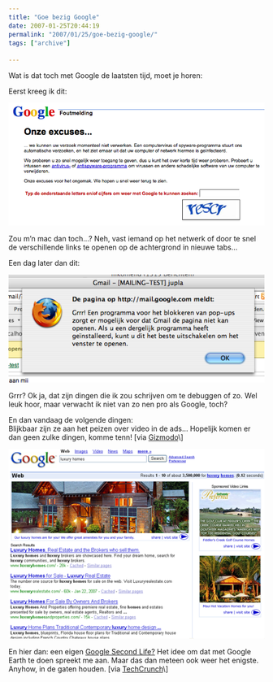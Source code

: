 ```yaml
---
title: "Goe bezig Google"
date: 2007-01-25T20:44:19
permalink: "2007/01/25/goe-bezig-google/"
tags: ["archive"]

---
```

Wat is dat toch met Google de laatsten tijd, moet je horen:

Eerst kreeg ik dit:

![403](/images/blog/2007/01/403.png)

Zou m’n mac dan toch…? Neh, vast iemand op het netwerk of door te snel de verschillende links te openen op de achtergrond in nieuwe tabs…

Een dag later dan dit:

![grrr](/images/blog/2007/01/grr.png)

Grrr? Ok ja, dat zijn dingen die ik zou schrijven om te debuggen of zo. Wel leuk hoor, maar verwacht ik niet van zo nen pro als Google, toch?

En dan vandaag de volgende dingen:  
Blijkbaar zijn ze aan het peizen over video in de ads… Hopelijk komen er dan geen zulke dingen, komme tenn! \[via [Gizmodo](http://www.gizmodo.com/gadgets/google/hope-youve-got-broadband-here-come-google-video-ads-231339.php "http://www.gizmodo.com/gadgets/google/hope-youve-got-broadband-here-come-google-video-ads-231339.php")\]  
[](http://www.centernetworks.com/mockup-what-if-google-sold-video-ads "http://www.centernetworks.com/mockup-what-if-google-sold-video-ads")

[](http://www.centernetworks.com/mockup-what-if-google-sold-video-ads "http://www.centernetworks.com/mockup-what-if-google-sold-video-ads")

[![google video ads](/images/blog/2007/01/googlevideoadssm.png)](http://www.centernetworks.com/mockup-what-if-google-sold-video-ads "http://www.centernetworks.com/mockup-what-if-google-sold-video-ads")

En hier dan: een eigen [Google Second Life?](http://www.techcrunch.com/2007/01/24/googles-metaverse/ "http://www.techcrunch.com/2007/01/24/googles-metaverse/") Het idee om dat met Google Earth te doen spreekt me aan. Maar das dan meteen ook weer het enigste. Anyhow, in de gaten houden. \[via [TechCrunch](http://feeds.feedburner.com/~r/Techcrunch/~3/81262741/ "http://feeds.feedburner.com/~r/Techcrunch/~3/81262741/")\]
